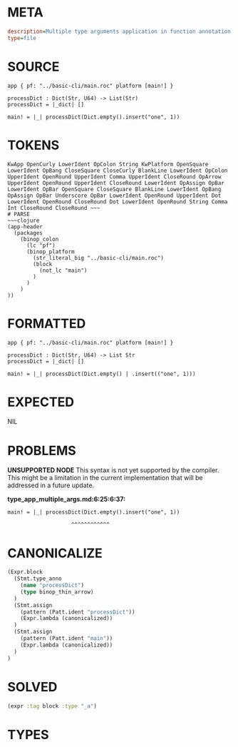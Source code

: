 # META
~~~ini
description=Multiple type arguments application in function annotation
type=file
~~~
# SOURCE
~~~roc
app { pf: "../basic-cli/main.roc" platform [main!] }

processDict : Dict(Str, U64) -> List(Str)
processDict = |_dict| []

main! = |_| processDict(Dict.empty().insert("one", 1))
~~~
# TOKENS
~~~text
KwApp OpenCurly LowerIdent OpColon String KwPlatform OpenSquare LowerIdent OpBang CloseSquare CloseCurly BlankLine LowerIdent OpColon UpperIdent OpenRound UpperIdent Comma UpperIdent CloseRound OpArrow UpperIdent OpenRound UpperIdent CloseRound LowerIdent OpAssign OpBar LowerIdent OpBar OpenSquare CloseSquare BlankLine LowerIdent OpBang OpAssign OpBar Underscore OpBar LowerIdent OpenRound UpperIdent Dot LowerIdent OpenRound CloseRound Dot LowerIdent OpenRound String Comma Int CloseRound CloseRound ~~~
# PARSE
~~~clojure
(app-header
  (packages
    (binop_colon
      (lc "pf")
      (binop_platform
        (str_literal_big "../basic-cli/main.roc")
        (block
          (not_lc "main")
        )
      )
    )
))
~~~
# FORMATTED
~~~roc
app { pf: "../basic-cli/main.roc" platform [main!] }

processDict : Dict(Str, U64) -> List Str
processDict = |_dict| []

main! = |_| processDict(Dict.empty() | .insert(("one", 1)))
~~~
# EXPECTED
NIL
# PROBLEMS
**UNSUPPORTED NODE**
This syntax is not yet supported by the compiler.
This might be a limitation in the current implementation that will be addressed in a future update.

**type_app_multiple_args.md:6:25:6:37:**
```roc
main! = |_| processDict(Dict.empty().insert("one", 1))
```
                        ^^^^^^^^^^^^


# CANONICALIZE
~~~clojure
(Expr.block
  (Stmt.type_anno
    (name "processDict")
    (type binop_thin_arrow)
  )
  (Stmt.assign
    (pattern (Patt.ident "processDict"))
    (Expr.lambda (canonicalized))
  )
  (Stmt.assign
    (pattern (Patt.ident "main"))
    (Expr.lambda (canonicalized))
  )
)
~~~
# SOLVED
~~~clojure
(expr :tag block :type "_a")
~~~
# TYPES
~~~roc
~~~
